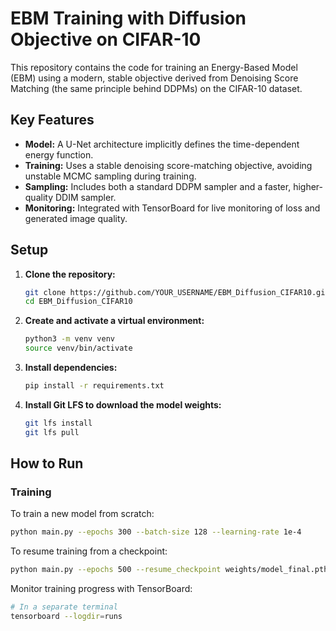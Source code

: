 # EBM Training with Diffusion Objective on CIFAR-10

This repository contains the code for training an Energy-Based Model (EBM) using a modern, stable objective derived from Denoising Score Matching (the same principle behind DDPMs) on the CIFAR-10 dataset.


## Key Features
- **Model:** A U-Net architecture implicitly defines the time-dependent energy function.
- **Training:** Uses a stable denoising score-matching objective, avoiding unstable MCMC sampling during training.
- **Sampling:** Includes both a standard DDPM sampler and a faster, higher-quality DDIM sampler.
- **Monitoring:** Integrated with TensorBoard for live monitoring of loss and generated image quality.

## Setup


1.  **Clone the repository:**
    ```bash
    git clone https://github.com/YOUR_USERNAME/EBM_Diffusion_CIFAR10.git
    cd EBM_Diffusion_CIFAR10
    ```

2.  **Create and activate a virtual environment:**
    ```bash
    python3 -m venv venv
    source venv/bin/activate
    ```

3.  **Install dependencies:**
    ```bash
    pip install -r requirements.txt
    ```

4.  **Install Git LFS to download the model weights:**
    ```bash
    git lfs install
    git lfs pull
    ```

## How to Run

### Training
To train a new model from scratch:
```bash
python main.py --epochs 300 --batch-size 128 --learning-rate 1e-4
```
To resume training from a checkpoint:
```bash
python main.py --epochs 500 --resume_checkpoint weights/model_final.pth
```
Monitor training progress with TensorBoard:
```bash
# In a separate terminal
tensorboard --logdir=runs
```
